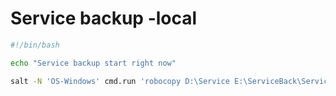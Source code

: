 # Service backup -local

```bash
#!/bin/bash

echo "Service backup start right now"

salt -N 'OS-Windows' cmd.run 'robocopy D:\Service E:\ServiceBack\Service%date:~-4%%date:~-10,-8%%date:~-7,-5% /e /np /nfl /ndl'
```

